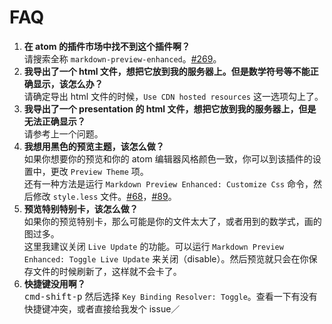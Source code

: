 # FAQ

1. **在 atom 的插件市场中找不到这个插件啊？**  
   请搜索全称 `markdown-preview-enhanced`。[#269](https://github.com/shd101wyy/markdown-preview-enhanced/issues/269)。
1. **我导出了一个 html 文件，想把它放到我的服务器上。但是数学符号等不能正确显示，该怎么办？**  
   请确定导出 html 文件的时候，`Use CDN hosted resources` 这一选项勾上了。
1. **我导出了一个 presentation 的 html 文件，想把它放到我的服务器上，但是无法正确显示？**  
   请参考上一个问题。
1. **我想用黑色的预览主题，该怎么做？**  
   如果你想要你的预览和你的 atom 编辑器风格颜色一致，你可以到该插件的设置中，更改 `Preview Theme` 项。  
   还有一种方法是运行 `Markdown Preview Enhanced: Customize Css` 命令，然后修改 `style.less` 文件。[#68](https://github.com/shd101wyy/markdown-preview-enhanced/issues/68)，[#89](https://github.com/shd101wyy/markdown-preview-enhanced/issues/89)。
1. **预览特别特别卡，该怎么做？**  
   如果你的预览特别卡，那么可能是你的文件太大了，或者用到的数学式，画的图过多。  
   这里我建议关闭 `Live Update` 的功能。可以运行 `Markdown Preview Enhanced: Toggle Live Update` 来关闭（disable）。然后预览就只会在你保存文件的时候刷新了，这样就不会卡了。
1. **快捷键没用啊？**  
   <kbd>cmd-shift-p</kbd> 然后选择 `Key Binding Resolver: Toggle`。查看一下有没有快捷键冲突，或者直接给我发个 issue／

